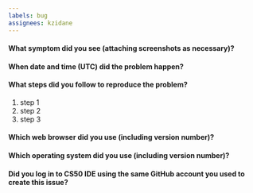 ```yaml
---
labels: bug
assignees: kzidane
---
```


#### What symptom did you see (attaching screenshots as necessary)?

#### When date and time (UTC) did the problem happen?

#### What steps did you follow to reproduce the problem?
1. step 1
1. step 2
1. step 3

#### Which web browser did you use (including version number)?

#### Which operating system did you use (including version number)?

#### Did you log in to CS50 IDE using the same GitHub account you used to create this issue?
